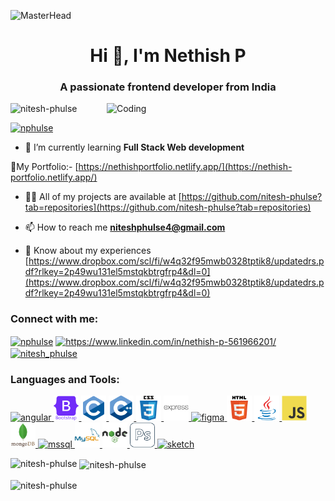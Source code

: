 ![MasterHead](https://github.com/nitesh-phulse/nitesh-phulse/assets/98277459/45ce5326-447a-4569-b767-db10bcf0adb9)



<h1 align="center">Hi 👋, I'm Nethish P</h1>
<h3 align="center">A passionate frontend developer from India</h3>
<img align="right" alt="Coding" width="350" src="https://t4.ftcdn.net/jpg/03/13/40/45/360_F_313404541_e9YZ3pht6oEEkMXuhxTboqXA2B2ShNnC.jpg">

<p align="left"> <img src="https://komarev.com/ghpvc/?username=nitesh-phulse&label=Profile%20views&color=0e75b6&style=flat" alt="nitesh-phulse" /> </p>

<p align="left"> <a href="https://twitter.com/nphulse" target="blank"><img src="https://img.shields.io/twitter/follow/nphulse?logo=twitter&style=for-the-badge" alt="nphulse" /></a> </p>

- 🌱 I’m currently learning **Full Stack Web development**

🚀My Portfolio:- [https://nethishportfolio.netlify.app/](https://nethish-portfolio.netlify.app/)
- 👨‍💻 All of my projects are available at [https://github.com/nitesh-phulse?tab=repositories](https://github.com/nitesh-phulse?tab=repositories)

- 📫 How to reach me **niteshphulse4@gmail.com**

- 📄 Know about my experiences [https://www.dropbox.com/scl/fi/w4q32f95mwb0328tptik8/updatedrs.pdf?rlkey=2p49wu131el5mstqkbtrgfrp4&dl=0](https://www.dropbox.com/scl/fi/w4q32f95mwb0328tptik8/updatedrs.pdf?rlkey=2p49wu131el5mstqkbtrgfrp4&dl=0)

<h3 align="left">Connect with me:</h3>
<p align="left">
<a href="https://twitter.com/nphulse" target="blank"><img align="center" src="https://raw.githubusercontent.com/rahuldkjain/github-profile-readme-generator/master/src/images/icons/Social/twitter.svg" alt="nphulse" height="30" width="40" /></a>
<a href="https://linkedin.com/in/https://www.linkedin.com/in/nethish-p-561966201/" target="blank"><img align="center" src="https://raw.githubusercontent.com/rahuldkjain/github-profile-readme-generator/master/src/images/icons/Social/linked-in-alt.svg" alt="https://www.linkedin.com/in/nethish-p-561966201/" height="30" width="40" /></a>
<a href="https://instagram.com/nitesh_phulse" target="blank"><img align="center" src="https://raw.githubusercontent.com/rahuldkjain/github-profile-readme-generator/master/src/images/icons/Social/instagram.svg" alt="nitesh_phulse" height="30" width="40" /></a>
</p>

<h3 align="left">Languages and Tools:</h3>
<p align="left"> <a href="https://angular.io" target="_blank" rel="noreferrer"> <img src="https://angular.io/assets/images/logos/angular/angular.svg" alt="angular" width="40" height="40"/> </a> <a href="https://getbootstrap.com" target="_blank" rel="noreferrer"> <img src="https://raw.githubusercontent.com/devicons/devicon/master/icons/bootstrap/bootstrap-plain-wordmark.svg" alt="bootstrap" width="40" height="40"/> </a> <a href="https://www.cprogramming.com/" target="_blank" rel="noreferrer"> <img src="https://raw.githubusercontent.com/devicons/devicon/master/icons/c/c-original.svg" alt="c" width="40" height="40"/> </a> <a href="https://www.w3schools.com/cpp/" target="_blank" rel="noreferrer"> <img src="https://raw.githubusercontent.com/devicons/devicon/master/icons/cplusplus/cplusplus-original.svg" alt="cplusplus" width="40" height="40"/> </a> <a href="https://www.w3schools.com/css/" target="_blank" rel="noreferrer"> <img src="https://raw.githubusercontent.com/devicons/devicon/master/icons/css3/css3-original-wordmark.svg" alt="css3" width="40" height="40"/> </a> <a href="https://expressjs.com" target="_blank" rel="noreferrer"> <img src="https://raw.githubusercontent.com/devicons/devicon/master/icons/express/express-original-wordmark.svg" alt="express" width="40" height="40"/> </a> <a href="https://www.figma.com/" target="_blank" rel="noreferrer"> <img src="https://www.vectorlogo.zone/logos/figma/figma-icon.svg" alt="figma" width="40" height="40"/> </a> <a href="https://www.w3.org/html/" target="_blank" rel="noreferrer"> <img src="https://raw.githubusercontent.com/devicons/devicon/master/icons/html5/html5-original-wordmark.svg" alt="html5" width="40" height="40"/> </a> <a href="https://www.java.com" target="_blank" rel="noreferrer"> <img src="https://raw.githubusercontent.com/devicons/devicon/master/icons/java/java-original.svg" alt="java" width="40" height="40"/> </a> <a href="https://developer.mozilla.org/en-US/docs/Web/JavaScript" target="_blank" rel="noreferrer"> <img src="https://raw.githubusercontent.com/devicons/devicon/master/icons/javascript/javascript-original.svg" alt="javascript" width="40" height="40"/> </a> <a href="https://www.mongodb.com/" target="_blank" rel="noreferrer"> <img src="https://raw.githubusercontent.com/devicons/devicon/master/icons/mongodb/mongodb-original-wordmark.svg" alt="mongodb" width="40" height="40"/> </a> <a href="https://www.microsoft.com/en-us/sql-server" target="_blank" rel="noreferrer"> <img src="https://www.svgrepo.com/show/303229/microsoft-sql-server-logo.svg" alt="mssql" width="40" height="40"/> </a> <a href="https://www.mysql.com/" target="_blank" rel="noreferrer"> <img src="https://raw.githubusercontent.com/devicons/devicon/master/icons/mysql/mysql-original-wordmark.svg" alt="mysql" width="40" height="40"/> </a> <a href="https://nodejs.org" target="_blank" rel="noreferrer"> <img src="https://raw.githubusercontent.com/devicons/devicon/master/icons/nodejs/nodejs-original-wordmark.svg" alt="nodejs" width="40" height="40"/> </a> <a href="https://www.photoshop.com/en" target="_blank" rel="noreferrer"> <img src="https://raw.githubusercontent.com/devicons/devicon/master/icons/photoshop/photoshop-line.svg" alt="photoshop" width="40" height="40"/> </a> <a href="https://www.sketch.com/" target="_blank" rel="noreferrer"> <img src="https://www.vectorlogo.zone/logos/sketchapp/sketchapp-icon.svg" alt="sketch" width="40" height="40"/> </a> </p>

<p><img align="left" src="https://github-readme-stats.vercel.app/api/top-langs?username=nitesh-phulse&show_icons=true&locale=en&layout=compact" alt="nitesh-phulse" /></p>

<p>&nbsp;<img align="center" src="https://github-readme-stats.vercel.app/api?username=nitesh-phulse&show_icons=true&locale=en" alt="nitesh-phulse" /></p>

<p><img align="center" src="https://github-readme-streak-stats.herokuapp.com/?user=nitesh-phulse&" alt="nitesh-phulse" /></p>


